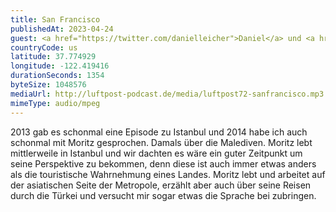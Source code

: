 ```yaml
---
title: San Francisco
publishedAt: 2023-04-24
guest: <a href="https://twitter.com/danielleicher">Daniel</a> und <a href="https://twitter.com/danielbuechele">mir</a>
countryCode: us
latitude: 37.774929
longitude: -122.419416
durationSeconds: 1354
byteSize: 1048576 
mediaUrl: http://luftpost-podcast.de/media/luftpost72-sanfrancisco.mp3
mimeType: audio/mpeg
---
```


2013 gab es schonmal eine Episode zu Istanbul und 2014 habe ich auch schonmal mit Moritz gesprochen. Damals über die Malediven. Moritz lebt mittlerweile in Istanbul und wir dachten es wäre ein guter Zeitpunkt um seine Perspektive zu bekommen, denn diese ist auch immer etwas anders als die touristische Wahrnehmung eines Landes. Moritz lebt und arbeitet auf der asiatischen Seite der Metropole, erzählt aber auch über seine Reisen durch die Türkei und versucht mir sogar etwas die Sprache bei zubringen.

